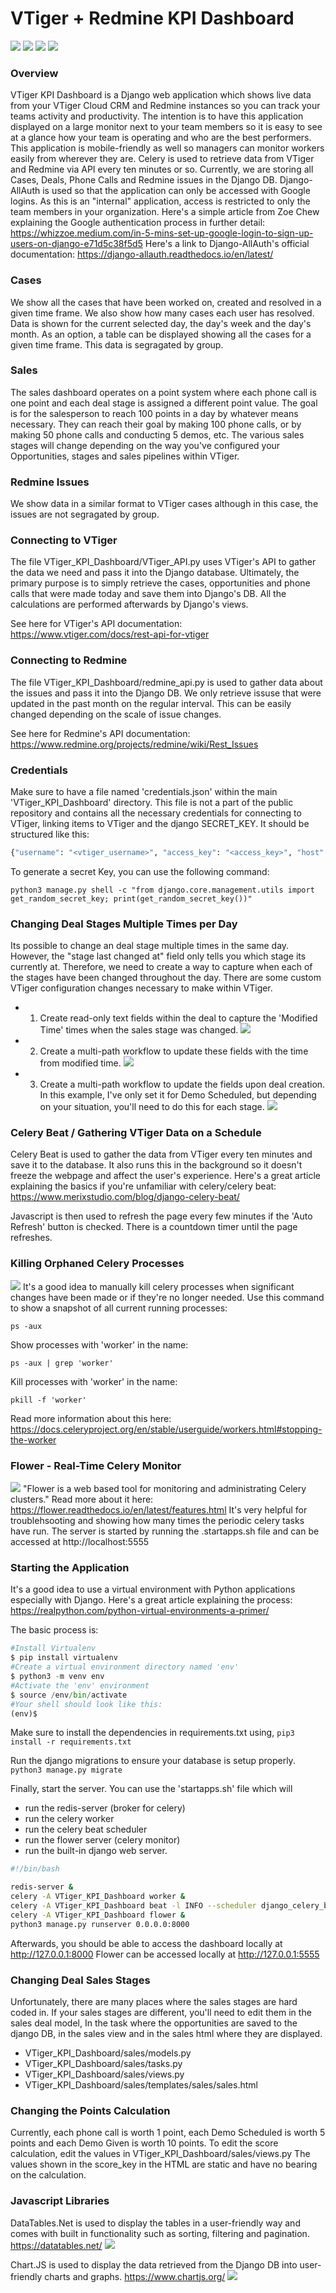 # VTiger + Redmine KPI Dashboard

[![](https://i.imgur.com/yd7lz0b.png)](https://i.imgur.com/yd7lz0b.png)
[![](https://i.imgur.com/LaQLTgK.png)](https://i.imgur.com/LaQLTgK.png)
[![](https://i.imgur.com/kSeFFDf.png)](https://i.imgur.com/kSeFFDf.png)
[![](https://i.imgur.com/g1HgnHp.png)](https://i.imgur.com/g1HgnHp.png)

### Overview
VTiger KPI Dashboard is a Django web application which shows live data from your VTiger Cloud CRM and Redmine instances so you can track your teams activity and productivity. The intention is to have this application displayed on a large monitor next to your team members so it is easy to see at a glance how your team is operating and who are the best performers. This application is mobile-friendly as well so managers can monitor workers easily from wherever they are. Celery is used to retrieve data from VTiger and Redmine via API every ten minutes or so. Currently, we are storing all Cases, Deals, Phone Calls and Redmine issues in the Django DB. Django-AllAuth is used so that the application can only be accessed with Google logins. As this is an "internal" application, access is restricted to only the team members in your organization. Here's a simple article from Zoe Chew explaining the Google authentication process in further detail: https://whizzoe.medium.com/in-5-mins-set-up-google-login-to-sign-up-users-on-django-e71d5c38f5d5 
Here's a link to Django-AllAuth's official documentation: https://django-allauth.readthedocs.io/en/latest/

### Cases
We show all the cases that have been worked on, created and resolved in a given time frame. We also show how many cases each user has resolved. Data is shown for the current selected day, the day's week and the day's month. As an option, a table can be displayed showing all the cases for a given time frame. This data is segragated by group.

### Sales
The sales dashboard operates on a point system where each phone call is one point and each deal stage is assigned a different point value. The goal is for the salesperson to reach 100 points in a day by whatever means necessary. They can reach their goal by making 100 phone calls, or by making 50 phone calls and conducting 5 demos, etc. The various sales stages will change depending on the way you've configured your Opportunities, stages and sales pipelines within VTiger.

### Redmine Issues
We show data in a similar format to VTiger cases although in this case, the issues are not segragated by group.

### Connecting to VTiger
The file VTiger_KPI_Dashboard/VTiger_API.py uses VTiger's API to gather the data we need and pass it into the Django database. Ultimately, the primary purpose is to simply retrieve the cases, opportunities and phone calls that were made today and save them into Django's DB. All the calculations are performed afterwards by Django's views.

See here for VTiger's API documentation: https://www.vtiger.com/docs/rest-api-for-vtiger

### Connecting to Redmine
The file VTiger_KPI_Dashboard/redmine_api.py is used to gather data about the issues and pass it into the Django DB.
We only retrieve issuse that were updated in the past month on the regular interval. This can be easily changed
depending on the scale of issue changes.

See here for Redmine's API documentation: https://www.redmine.org/projects/redmine/wiki/Rest_Issues

### Credentials
Make sure to have a file named 'credentials.json' within the main 'VTiger_KPI_Dashboard' directory. This file is not a part of the public repository and contains
all the necessary credentials for connecting to VTiger, linking items to VTiger and the django SECRET_KEY.
It should be structured like this:
```python
{"username": "<vtiger_username>", "access_key": "<access_key>", "host": "https://<custom_hostname>vtiger.com/restapi/v1/vtiger/default", "host_url_cases": "https://<<custom_hostname>>.vtiger.com/index.php?module=Cases&view=Detail&record=", "host_url_calls": "https://<<custom_hostname>>.vtiger.com/index.php?module=PhoneCalls&view=Detail&record=", "host_url_opps": "https://<<custom_hostname>>.vtiger.com/index.php?module=Potentials&view=Detail&record=","django_secret_key":"<Enter Your Django Secret Key HERE>","redmine_username":"<<username>>","redmine_access_key":"<<password>>!","redmine_host":"<<https://redmine.yourcompanyurl.com>>"}
```
To generate a secret Key, you can use the following command:
```
python3 manage.py shell -c "from django.core.management.utils import get_random_secret_key; print(get_random_secret_key())"
```

### Changing Deal Stages Multiple Times per Day
Its possible to change an deal stage multiple times in the same day. 
However, the "stage last changed at" field only tells you which stage its currently at. 
Therefore, we need to create a way to capture when each of the stages have been changed throughout the day.
There are some custom VTiger configuration changes necessary to make within VTiger.
- 1. Create read-only text fields within the deal to capture the 'Modified Time' times when the sales stage was changed.
[![](https://i.imgur.com/nolUje5.png)](https://i.imgur.com/nolUje5.png)
- 2. Create a multi-path workflow to update these fields with the time from modified time.
[![](https://i.imgur.com/nTO3BsQ.png)](https://i.imgur.com/nTO3BsQ.png)
- 3. Create a multi-path workflow to update the fields upon deal creation. In this example, I've only set it for Demo Scheduled, but depending on your situation, you'll need to do this for each stage.
[![](https://i.imgur.com/uuTfdF1.png)](https://i.imgur.com/uuTfdF1.png)


### Celery Beat / Gathering VTiger Data on a Schedule
Celery Beat is used to gather the data from VTiger every ten minutes and save it to the database. It also runs this in the background so it doesn't freeze the webpage and affect the user's experience. 
Here's a great article explaining the basics if you're unfamiliar with celery/celery beat:
https://www.merixstudio.com/blog/django-celery-beat/

Javascript is then used to refresh the page every few minutes if the 'Auto Refresh' button is checked. There is a countdown timer until the page refreshes.


### Killing Orphaned Celery Processes
[![](https://i.imgur.com/K7dKal0.png)](https://i.imgur.com/K7dKal0.png)
It's a good idea to manually kill celery processes when significant changes have been made or if they're no longer needed.
Use this command to show a snapshot of all current running processes:

`ps -aux
`

Show processes with 'worker' in the name:

`ps -aux | grep 'worker'
`

Kill processes with 'worker' in the name:

`pkill -f 'worker'
`

Read more information about this here:
https://docs.celeryproject.org/en/stable/userguide/workers.html#stopping-the-worker


### Flower - Real-Time Celery Monitor
[![](https://i.imgur.com/XKb5FJw.png)](https://i.imgur.com/XKb5FJw.png)
"Flower is a web based tool for monitoring and administrating Celery clusters."
Read more about it here: https://flower.readthedocs.io/en/latest/features.html
It's very helpful for troublehsooting and showing how many times the periodic celery tasks have run.
The server is started by running the .startapps.sh file and can be accessed at http://localhost:5555


### Starting the Application
It's a good idea to use a virtual environment with Python applications especially with Django. Here's a great article explaining the process:
https://realpython.com/python-virtual-environments-a-primer/

The basic process is:
```python
#Install Virtualenv
$ pip install virtualenv
#Create a virtual environment directory named 'env'
$ python3 -m venv env
#Activate the 'env' environment
$ source /env/bin/activate
#Your shell should look like this:
(env)$
```

Make sure to install the dependencies in requirements.txt using,
`pip3 install -r requirements.txt
`

Run the django migrations to ensure your database is setup properly.
`python3 manage.py migrate
`

Finally, start the server. You can use the 'startapps.sh' file which will 
- run the redis-server (broker for celery)
- run the celery worker
- run the celery beat scheduler
- run the flower server (celery monitor)
- run the built-in django web server.

```bash
#!/bin/bash

redis-server &
celery -A VTiger_KPI_Dashboard worker &
celery -A VTiger_KPI_Dashboard beat -l INFO --scheduler django_celery_beat.schedulers:DatabaseScheduler &
celery -A VTiger_KPI_Dashboard flower &
python3 manage.py runserver 0.0.0.0:8000
```
Afterwards, you should be able to access the dashboard locally at http://127.0.0.1:8000
Flower can be accessed locally at http://127.0.0.1:5555

### Changing Deal Sales Stages
Unfortunately, there are many places where the sales stages are hard coded in. If your sales stages are different, you'll need to edit them in the sales deal model, 
In the task where the opportunities are saved to the django DB, in the sales view and in the sales html where they are displayed.
- VTiger_KPI_Dashboard/sales/models.py
- VTiger_KPI_Dashboard/sales/tasks.py
- VTiger_KPI_Dashboard/sales/views.py
- VTiger_KPI_Dashboard/sales/templates/sales/sales.html


### Changing the Points Calculation
Currently, each phone call is worth 1 point, each Demo Scheduled is worth 5 points and each Demo Given is worth 10 points. 
To edit the score calculation, edit the values in  VTiger_KPI_Dashboard/sales/views.py
The values shown in the score_key in the HTML are static and have no bearing on the calculation.

### Javascript Libraries
DataTables.Net is used to display the tables in a user-friendly way and comes with built in functionality such as
sorting, filtering and pagination.
https://datatables.net/
[![](https://i.imgur.com/xhH8y8U.png)](https://i.imgur.com/xhH8y8U.png)

Chart.JS is used to display the data retrieved from the Django DB into user-friendly charts and graphs.
https://www.chartjs.org/
[![](https://i.imgur.com/LeVX1MD.png)](https://i.imgur.com/LeVX1MD.png)